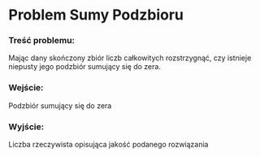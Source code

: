# Problem Sumy Podzbioru

### Treść problemu:
Mając dany skończony zbiór liczb całkowitych rozstrzygnąć,
czy istnieje niepusty jego podzbiór sumujący się do zera.

### Wejście:
Podzbiór sumujący się do zera


### Wyjście:
Liczba rzeczywista opisująca jakość podanego rozwiązania

